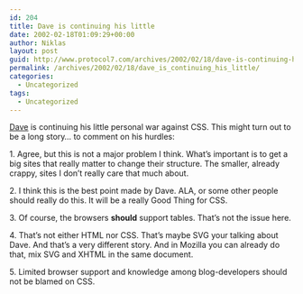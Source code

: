 ```yaml
---
id: 204
title: Dave is continuing his little
date: 2002-02-18T01:09:29+00:00
author: Niklas
layout: post
guid: http://www.protocol7.com/archives/2002/02/18/dave-is-continuing-his-little/
permalink: /archives/2002/02/18/dave_is_continuing_his_little/
categories:
  - Uncategorized
tags:
  - Uncategorized
---
```

<div class='microid-0292d0ad9c0f033e5c1ca9f476efe93785392fab'>
  <p>
    <a href="http://scriptingnews.userland.com/backissues/2002/02/17#hurdlesCssMustOvercome">Dave</a> is continuing his little personal war against CSS. This might turn out to be a long story&#8230; to comment on his hurdles:
  </p>
  
  <p>
    1. Agree, but this is not a major problem I think. What&#8217;s important is to get a big sites that really matter to change their structure. The smaller, already crappy, sites I don&#8217;t really care that much about.
  </p>
  
  <p>
    2. I think this is the best point made by Dave. ALA, or some other people should really do this. It will be a really Good Thing for CSS.
  </p>
  
  <p>
    3. Of course, the browsers <b>should</b> support tables. That&#8217;s not the issue here.
  </p>
  
  <p>
    4. That&#8217;s not either HTML nor CSS. That&#8217;s maybe SVG your talking about Dave. And that&#8217;s a very different story. And in Mozilla you can already do that, mix SVG and XHTML in the same document.
  </p>
  
  <p>
    5. Limited browser support and knowledge among blog-developers should not be blamed on CSS.
  </p>
</div>